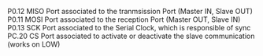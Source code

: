 P0.12 MISO  Port associated to the tranmsission Port (Master IN, Slave OUT)
P0.11 MOSI  Port associated to the reception Port (Master OUT, Slave IN)
P0.13 SCK   Port associated to the Serial Clock, which is responsible of sync
PC.20 CS    Port associated to activate or deactivate the slave communication (works on LOW)